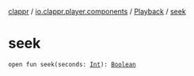 [clappr](../../index.md) / [io.clappr.player.components](../index.md) / [Playback](index.md) / [seek](.)

# seek

`open fun seek(seconds: `[`Int`](https://kotlinlang.org/api/latest/jvm/stdlib/kotlin/-int/index.html)`): `[`Boolean`](https://kotlinlang.org/api/latest/jvm/stdlib/kotlin/-boolean/index.html)